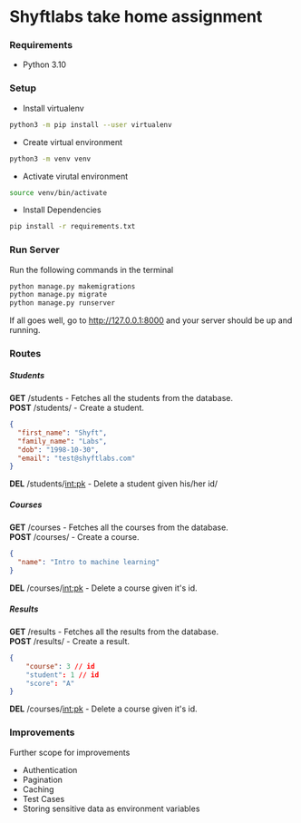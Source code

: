 # Shyftlabs take home assignment

### Requirements

- Python 3.10

### Setup

- Install virtualenv

```sh
python3 -m pip install --user virtualenv
```

- Create virtual environment

```sh
python3 -m venv venv
```

- Activate virutal environment

```sh
source venv/bin/activate
```

- Install Dependencies

```sh
pip install -r requirements.txt
```

### Run Server

Run the following commands in the terminal

```sh
python manage.py makemigrations
python manage.py migrate
python manage.py runserver
```

If all goes well, go to http://127.0.0.1:8000 and your server should be up and running.

### Routes

##### Students

**GET** /students - Fetches all the students from the database.\
**POST** /students/ - Create a student.

```json
{
  "first_name": "Shyft",
  "family_name": "Labs",
  "dob": "1998-10-30",
  "email": "test@shyftlabs.com"
}
```

**DEL** /students/<int:pk> - Delete a student given his/her id/

##### Courses

**GET** /courses - Fetches all the courses from the database.\
**POST** /courses/ - Create a course.

```json
{
  "name": "Intro to machine learning"
}
```

**DEL** /courses/<int:pk> - Delete a course given it's id.

##### Results

**GET** /results - Fetches all the results from the database.\
**POST** /results/ - Create a result.

```json
{
    "course": 3 // id
    "student": 1 // id
    "score": "A"
}
```

**DEL** /courses/<int:pk> - Delete a course given it's id.

### Improvements

Further scope for improvements

- Authentication
- Pagination
- Caching
- Test Cases
- Storing sensitive data as environment variables
